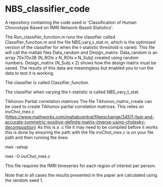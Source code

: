 # NBS_classifier_code
A repository containing the code used in 'Classification of Human Chronotype Based on fMRI Network-Based Statistics'.

The Run_classifier_function.m runs the classifier called Classifier_function.m and the file NBS_vary_t_stat.m, which is the optimised version of the classifier for when the t-statistic threshold is varied. This file will call the matlab files Data_random and Design_matrix. Data_random is an array 70x70x38 (N_ROIs x N_ROIs x N_Subj) created using random numbers. Design_matrix (N_Subj x 2) shows how the design matrix must be saved. The results of this data are meaningless but enabled you to run the data to test it is working.

The classifier is called Classifier_function.

The classifier when varying the t-statistic is called NBS_vary_t_stat.

Tikhonov Partial correlation matrices
The file Tikhonov_matrix_create can be used to create Tikhonov parital correlation matrices.
This relies on invChol_mex.c (https://www.mathworks.com/matlabcentral/fileexchange/34511-fast-and-accurate-symmetric-positive-definite-matrix-inverse-using-cholesky-decomposition)
As this is a .c file it may need to be compiled before it works this is done by ensuring the path with the file invChol_mex.c is on your file path and then running the lines:

mex -setup

mex -O invChol_mex.c

This file requires the fMRI timeseries for each region of interest per person.

Note that in all cases the results presented in the paper are calculated using the random seed 1.
